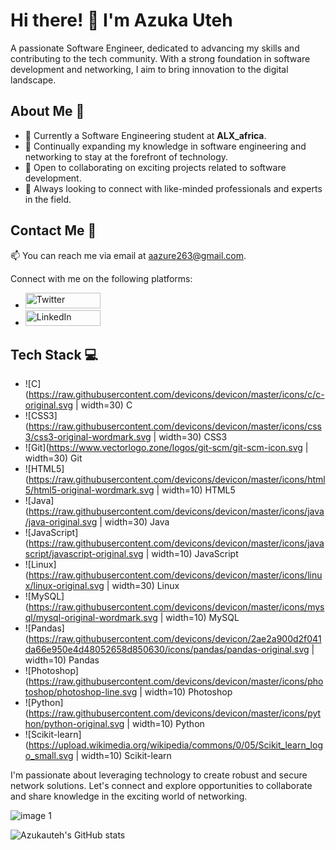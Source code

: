 # Hi there! 👋 I'm Azuka Uteh

A passionate Software Engineer, dedicated to advancing my skills and contributing to the tech community. With a strong foundation in software development and networking, I aim to bring innovation to the digital landscape.

## About Me 🚀

- 🔭 Currently a Software Engineering student at **ALX_africa**.
- 🌱 Continually expanding my knowledge in software engineering and networking to stay at the forefront of technology.
- 👯 Open to collaborating on exciting projects related to software development.
- 🤝 Always looking to connect with like-minded professionals and experts in the field.

## Contact Me 📧

📫 You can reach me via email at [aazure263@gmail.com](mailto:aazure263@gmail.com).

Connect with me on the following platforms:

- <a href="https://x.com/Magnifi66148508" target="_blank"><img src="https://img.shields.io/twitter/follow/Magnifi66148508?style=social&logo=x" alt="Twitter" width="120px" height="25px" /></a>
- <a href="https://www.linkedin.com/in/azukauteh" target="_blank"><img src="https://img.shields.io/badge/LinkedIn-Connect-blue?logo=linkedin" alt="LinkedIn" width="120px" height="25px" /></a>

## Tech Stack 💻

- ![C](https://raw.githubusercontent.com/devicons/devicon/master/icons/c/c-original.svg | width=30) C
- ![CSS3](https://raw.githubusercontent.com/devicons/devicon/master/icons/css3/css3-original-wordmark.svg | width=30) CSS3
- ![Git](https://www.vectorlogo.zone/logos/git-scm/git-scm-icon.svg | width=30) Git
- ![HTML5](https://raw.githubusercontent.com/devicons/devicon/master/icons/html5/html5-original-wordmark.svg | width=10) HTML5
- ![Java](https://raw.githubusercontent.com/devicons/devicon/master/icons/java/java-original.svg | width=30) Java
- ![JavaScript](https://raw.githubusercontent.com/devicons/devicon/master/icons/javascript/javascript-original.svg | width=10) JavaScript
- ![Linux](https://raw.githubusercontent.com/devicons/devicon/master/icons/linux/linux-original.svg | width=30) Linux
- ![MySQL](https://raw.githubusercontent.com/devicons/devicon/master/icons/mysql/mysql-original-wordmark.svg | width=10) MySQL
- ![Pandas](https://raw.githubusercontent.com/devicons/devicon/2ae2a900d2f041da66e950e4d48052658d850630/icons/pandas/pandas-original.svg | width=10) Pandas
- ![Photoshop](https://raw.githubusercontent.com/devicons/devicon/master/icons/photoshop/photoshop-line.svg | width=10) Photoshop
- ![Python](https://raw.githubusercontent.com/devicons/devicon/master/icons/python/python-original.svg | width=10) Python
- ![Scikit-learn](https://upload.wikimedia.org/wikipedia/commons/0/05/Scikit_learn_logo_small.svg | width=10) Scikit-learn

I'm passionate about leveraging technology to create robust and secure network solutions. Let's connect and explore opportunities to collaborate and share knowledge in the exciting world of networking.

![image 1](https://i.imgur.com/si6dAB6.png)

![Azukauteh's GitHub stats](https://github-readme-stats.vercel.app/api?username=azukauteh&show_icons=true&theme=radical)
